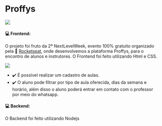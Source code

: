 # Proffys

![](readme_images/img2.jpg)

#### :computer: Frontend:
O projeto foi fruto da 2º NextLevelWeek, evento 100% gratuito organizado pela :rocket: [Rocketseat](https://github.com/Rocketseat), onde desenvolvemos a plataforma Proffys, para o encontro de alunos e instrutores. O Frontend foi feito utilizando Html e CSS.

![](readme_images/img1.jpg)

* :heavy_check_mark: É possível realizar um cadastro de aulas.
* :heavy_check_mark: O aluno pode filtrar por tipo de aula oferecida, dias da semana e horário, além disso o aluno poderá entrar em contato com o professor por meio do whatsapp.

#### :computer: Backend:
O Backend foi feito utilizando Nodejs


